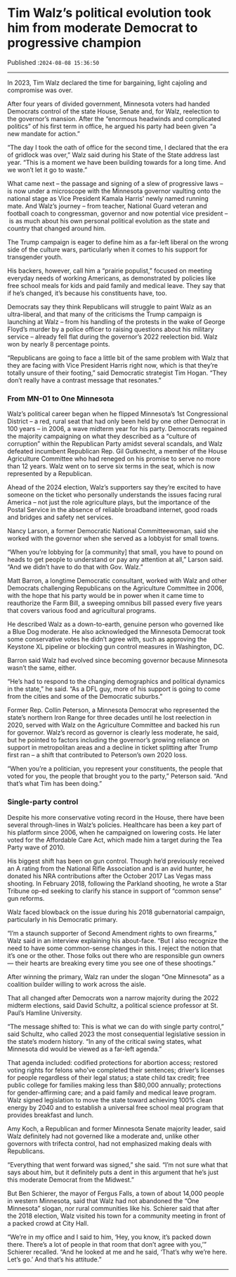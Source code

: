 # Tim Walz’s political evolution took him from moderate Democrat to progressive champion

Published :`2024-08-08 15:36:50`

---

In 2023, Tim Walz declared the time for bargaining, light cajoling and compromise was over.

After four years of divided government, Minnesota voters had handed Democrats control of the state House, Senate and, for Walz, reelection to the governor’s mansion. After the “enormous headwinds and complicated politics” of his first term in office, he argued his party had been given “a new mandate for action.”

“The day I took the oath of office for the second time, I declared that the era of gridlock was over,” Walz said during his State of the State address last year. “This is a moment we have been building towards for a long time. And we won’t let it go to waste.”

What came next – the passage and signing of a slew of progressive laws – is now under a microscope with the Minnesota governor vaulting onto the national stage as Vice President Kamala Harris’ newly named running mate. And Walz’s journey – from teacher, National Guard veteran and football coach to congressman, governor and now potential vice president – is as much about his own personal political evolution as the state and country that changed around him.

The Trump campaign is eager to define him as a far-left liberal on the wrong side of the culture wars, particularly when it comes to his support for transgender youth.

His backers, however, call him a “prairie populist,” focused on meeting everyday needs of working Americans, as demonstrated by policies like free school meals for kids and paid family and medical leave. They say that if he’s changed, it’s because his constituents have, too.

Democrats say they think Republicans will struggle to paint Walz as an ultra-liberal, and that many of the criticisms the Trump campaign is launching at Walz – from his handling of the protests in the wake of George Floyd’s murder by a police officer to raising questions about his military service – already fell flat during the governor’s 2022 reelection bid. Walz won by nearly 8 percentage points.

“Republicans are going to face a little bit of the same problem with Walz that they are facing with Vice President Harris right now, which is that they’re totally unsure of their footing,” said Democratic strategist Tim Hogan. “They don’t really have a contrast message that resonates.”

### From MN-01 to One Minnesota

Walz’s political career began when he flipped Minnesota’s 1st Congressional District – a red, rural seat that had only been held by one other Democrat in 100 years – in 2006, a wave midterm year for his party. Democrats regained the majority campaigning on what they described as a “culture of corruption” within the Republican Party amidst several scandals, and Walz defeated incumbent Republican Rep. Gil Gutknecht, a member of the House Agriculture Committee who had reneged on his promise to serve no more than 12 years. Walz went on to serve six terms in the seat, which is now represented by a Republican.

Ahead of the 2024 election, Walz’s supporters say they’re excited to have someone on the ticket who personally understands the issues facing rural America – not just the role agriculture plays, but the importance of the Postal Service in the absence of reliable broadband internet, good roads and bridges and safety net services.

Nancy Larson, a former Democratic National Committeewoman, said she worked with the governor when she served as a lobbyist for small towns.

“When you’re lobbying for [a community] that small, you have to pound on heads to get people to understand or pay any attention at all,” Larson said. “And we didn’t have to do that with Gov. Walz.”

Matt Barron, a longtime Democratic consultant, worked with Walz and other Democrats challenging Republicans on the Agriculture Committee in 2006, with the hope that his party would be in power when it came time to reauthorize the Farm Bill, a sweeping omnibus bill passed every five years that covers various food and agricultural programs.

He described Walz as a down-to-earth, genuine person who governed like a Blue Dog moderate. He also acknowledged the Minnesota Democrat took some conservative votes he didn’t agree with, such as approving the Keystone XL pipeline or blocking gun control measures in Washington, DC.

Barron said Walz had evolved since becoming governor because Minnesota wasn’t the same, either.

“He’s had to respond to the changing demographics and political dynamics in the state,” he said. “As a DFL guy, more of his support is going to come from the cities and some of the Democratic suburbs.”

Former Rep. Collin Peterson, a Minnesota Democrat who represented the state’s northern Iron Range for three decades until he lost reelection in 2020, served with Walz on the Agriculture Committee and backed his run for governor. Walz’s record as governor is clearly less moderate, he said, but he pointed to factors including the governor’s growing reliance on support in metropolitan areas and a decline in ticket splitting after Trump first ran – a shift that contributed to Peterson’s own 2020 loss.

“When you’re a politician, you represent your constituents, the people that voted for you, the people that brought you to the party,” Peterson said. “And that’s what Tim has been doing.”

### Single-party control

Despite his more conservative voting record in the House, there have been several through-lines in Walz’s policies. Healthcare has been a key part of his platform since 2006, when he campaigned on lowering costs. He later voted for the Affordable Care Act, which made him a target during the Tea Party wave of 2010.

His biggest shift has been on gun control. Though he’d previously received an A rating from the National Rifle Association and is an avid hunter, he donated his NRA contributions after the October 2017 Las Vegas mass shooting. In February 2018, following the Parkland shooting, he wrote a Star Tribune op-ed seeking to clarify his stance in support of “common sense” gun reforms.

Walz faced blowback on the issue during his 2018 gubernatorial campaign, particularly in his Democratic primary.

“I’m a staunch supporter of Second Amendment rights to own firearms,” Walz said in an interview explaining his about-face. “But I also recognize the need to have some common-sense changes in this. I reject the notion that it’s one or the other. Those folks out there who are responsible gun owners ― their hearts are breaking every time you see one of these shootings.”

After winning the primary, Walz ran under the slogan “One Minnesota” as a coalition builder willing to work across the aisle.

That all changed after Democrats won a narrow majority during the 2022 midterm elections, said David Schultz, a political science professor at St. Paul’s Hamline University.

“The message shifted to: This is what we can do with single party control,” said Schultz, who called 2023 the most consequential legislative session in the state’s modern history. “In any of the critical swing states, what Minnesota did would be viewed as a far-left agenda.”

That agenda included: codified protections for abortion access; restored voting rights for felons who’ve completed their sentences; driver’s licenses for people regardless of their legal status; a state child tax credit; free public college for families making less than $80,000 annually; protections for gender-affirming care; and a paid family and medical leave program. Walz signed legislation to move the state toward achieving 100% clean energy by 2040 and to establish a universal free school meal program that provides breakfast and lunch.

Amy Koch, a Republican and former Minnesota Senate majority leader, said Walz definitely had not governed like a moderate and, unlike other governors with trifecta control, had not emphasized making deals with Republicans.

“Everything that went forward was signed,” she said. “I’m not sure what that says about him, but it definitely puts a dent in this argument that he’s just this moderate Democrat from the Midwest.”

But Ben Schierer, the mayor of Fergus Falls, a town of about 14,000 people in western Minnesota, said that Walz had not abandoned the “One Minnesota” slogan, nor rural communities like his. Schierer said that after the 2018 election, Walz visited his town for a community meeting in front of a packed crowd at City Hall.

“We’re in my office and I said to him, ‘Hey, you know, it’s packed down there. There’s a lot of people in that room that don’t agree with you,’” Schierer recalled. “And he looked at me and he said, ‘That’s why we’re here. Let’s go.’ And that’s his attitude.”

---

